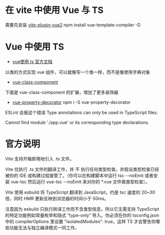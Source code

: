 # 在 vite 中使用 Vue 与 TS

需要先安装 [vite-plugin-vue2](https://www.npmjs.com/package/vite-plugin-vue2)
npm install vue-template-compiler -D 

# Vue 中使用 TS

- [vue使用 ts 官方文档](https://cn.vuejs.org/v2/guide/typescript.html)

以类的方式实现 vue 组件，可以就像写一个类一样，而不是像使用字典对象
- [vue-class-component](https://class-component.vuejs.org/)

下面是 vue-class-component 的扩展，增加了更多装饰器
- [vue-property-decorator](https://www.npmjs.com/package/vue-property-decorator)
npm i -S vue-property-decorator

ESLint 会报这个错误
Type annotations can only be used in TypeScript files.

Cannot find module './app.vue' or its corresponding type declarations.


# 官方说明

Vite 支持开箱即用地引入 .ts 文件。

Vite 仅执行 .ts 文件的翻译工作，并 不 执行任何类型检查。并假设类型检查已经被你的 IDE 或构建过程接管了。（你可以在构建脚本中运行 tsc --noEmit 或者安装 vue-tsc 然后运行 vue-tsc --noEmit 来对你的 *.vue 文件做类型检查）。

Vite 使用 esbuild 将 TypeScript 翻译到 JavaScript，约是 tsc 速度的 20~30 倍，同时 HMR 更新反映到浏览器的时间小于 50ms。

注意因为 esbuild 只执行转译工作而不含类型信息，所以它无需支持 TypeScript 的特定功能例如常量枚举和隐式 “type-only” 导入。你必须在你的 tsconfig.json 中的 compilerOptions 里设置 "isolatedModules": true，这样 TS 才会警告你哪些功能无法与独立编译模式一同工作。